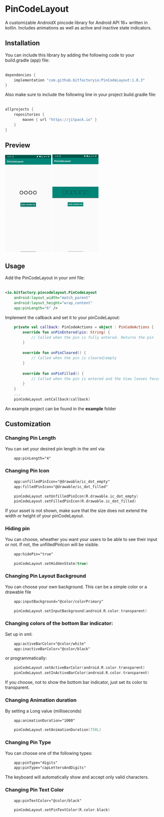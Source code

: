 # PinCodeLayout

A customizable AndroidX pincode library for Android API 16+ written in kotlin.
Includes animations as well as active and inactive state indicators.

## Installation

You can include this library by adding the following code to your build.gradle (app) file:

``` Groovy

dependencies {
	implementation "com.github.bitfactoryio:PinCodeLayout:1.0.3"
}

```

Also make sure to include the following line in your project build.gradle file:

``` Groovy

allprojects {
    repositories {
        maven { url "https://jitpack.io" }
    }
}

```

>
## Preview

<p><img src="static/pin_hidden.gif" width="30%" />
<img src="static/pin_visible.gif" width="30%" /></p>

## Usage

Add the PinCodeLayout in your xml file:

``` xml

<io.bitfactory.pincodelayout.PinCodeLayout
	android:layout_width="match_parent"
	android:layout_height="wrap_content"
	app:pinLength="6" />

```

Implement the callback and set it to your pinCodeLayout:

``` kotlin
	private val callback: PinCodeActions = object : PinCodeActions {
		override fun onPinEntered(pin: String) {
			// Called when the pin is fully entered. Returns the pin
		}

		override fun onPinCleared() {
			// Called when the pin is cleared/empty
		}

		override fun onPinFilled() {
			// Called when the pin is entered and the View looses focus
		}
	}
	...
	pinCodeLayout.setCallback(callback)

```

An example project can be found in the **example** folder
## Customization

### Changing Pin Length
You can set your desired pin length in the xml via:
``` xml
	app:pinLength="4"
```
### Changing Pin Icon
``` xml
	app:unfilledPinIcon="@drawable/ic_dot_empty"
	app:filledPinIcon="@drawable/ic_dot_filled"
```
``` kotlin
	pinCodeLayout.setUnfilledPinIcon(R.drawable.ic_dot_empty)
	pinCodeLayout.setFilledPinIcon(R.drawable.ic_dot_filled)
```
If your asset is not shown, make sure that the size does not extend the width or height of your pinCodeLayout.

### Hiding pin
You can choose, wheather you want your users to be able to see their input or not.
If not, the unfilledPinIcon will be visible.

``` xml
	app:hidePin="true"
```
``` kotlin
	pinCodeLayout.setHiddenState(true)
```

### Changing Pin Layout Background
You can choose your own background. This can be a simple color or a drawable file

``` xml
	app:inputBackground="@color/colorPrimary"
```
``` kotlin
	pinCodeLayout.setInputBackground(android.R.color.transparent)
```

### Changing colors of the bottom Bar indicator:
Set up in xml:
``` xml
	app:activeBarColor="@color/white"
	app:inactiveBarColor="@color/black"
```
or programmatically: 

``` kotlin
	pinCodeLayout.setActiveBarColor(android.R.color.transparent)
	pinCodeLayout.setInActiveBarColor(android.R.color.transparent)
```
If you choose, not to show the bottom bar indicator, just set its color to transparent.

### Changing Animation duration
By setting a Long value (milliseconds)

``` xml
	app:animationDuration="1000"
```
``` kotlin
	pinCodeLayout.setAnimationDuration(750L)
```

### Changing Pin Type
You can choose one of the following types:
``` xml
	app:pinType="digits"
	app:pinType="capLettersAndDigits"
```
The keyboard will automatically show and accept only valid characters.

### Changing Pin Text Color
``` xml
	app:pinTextColor="@color/black"
```
``` kotlin
	pinCodeLayout.setPinTextColor(R.color.black)
```
